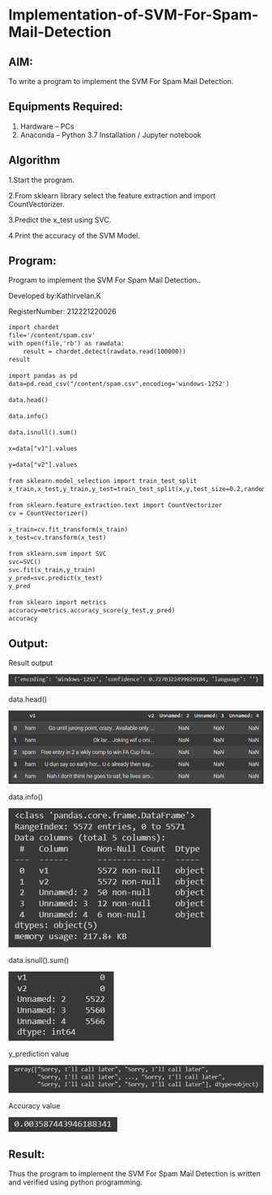 # Implementation-of-SVM-For-Spam-Mail-Detection

## AIM:
To write a program to implement the SVM For Spam Mail Detection.

## Equipments Required:
1. Hardware – PCs
2. Anaconda – Python 3.7 Installation / Jupyter notebook

## Algorithm
1.Start the program.

2.From sklearn library select the feature extraction and import CountVectorizer.

3.Predict the x_test using SVC.

4.Print the accuracy of the SVM Model.

## Program:

Program to implement the SVM For Spam Mail Detection..

Developed by:Kathirvelan.K 

RegisterNumber: 212221220026
```
import chardet
file='/content/spam.csv'
with open(file,'rb') as rawdata:
    result = chardet.detect(rawdata.read(100000))
result

import pandas as pd
data=pd.read_csv("/content/spam.csv",encoding='windows-1252')

data.head()

data.info()

data.isnull().sum()

x=data["v1"].values

y=data["v2"].values

from sklearn.model_selection import train_test_split
x_train,x_test,y_train,y_test=train_test_split(x,y,test_size=0.2,random_state=0)

from sklearn.feature_extraction.text import CountVectorizer
cv = CountVectorizer()

x_train=cv.fit_transform(x_train)
x_test=cv.transform(x_test)

from sklearn.svm import SVC
svc=SVC()
svc.fit(x_train,y_train)
y_pred=svc.predict(x_test)
y_pred

from sklearn import metrics 
accuracy=metrics.accuracy_score(y_test,y_pred)
accuracy
```

## Output:

Result output

![](https://github.com/KATHIR1611/Implementation-of-SVM-For-Spam-Mail-Detection/blob/main/jk%206.png)

data.head()

![](https://github.com/KATHIR1611/Implementation-of-SVM-For-Spam-Mail-Detection/blob/main/jk%201.png)

data.info()

![](https://github.com/KATHIR1611/Implementation-of-SVM-For-Spam-Mail-Detection/blob/main/jk%202.png)

data.isnull().sum()

![](https://github.com/KATHIR1611/Implementation-of-SVM-For-Spam-Mail-Detection/blob/main/jk%203.png)

y_prediction value

![](https://github.com/KATHIR1611/Implementation-of-SVM-For-Spam-Mail-Detection/blob/main/jk%204.png)

Accuracy value

![](https://github.com/KATHIR1611/Implementation-of-SVM-For-Spam-Mail-Detection/blob/main/jk%205.png)


## Result:
Thus the program to implement the SVM For Spam Mail Detection is written and verified using python programming.
